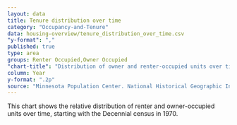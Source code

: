 ```yaml
---
layout: data
title: Tenure distribution over time
category: "Occupancy-and-Tenure"
data: housing-overview/tenure_distribution_over_time.csv
"y-format": ","
published: true
type: area
groups: Renter Occupied,Owner Occupied
"chart-title": "Distribution of owner and renter-occupied units over time"
column: Year
y-format: ".2p"
source: "Minnesota Population Center. National Historical Geographic Information System: Version 2.0. Minneapolis, MN: University of Minnesota 2011. https://www.nhgis.org/"
---
```

This chart shows the relative distribution of renter and owner-occupied units over time, starting with the Decennial census in 1970.